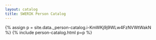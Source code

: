 ```yaml
---
layout: catalog
title: SWERIK Person Catalog
---
```

{% assign p = site.data._person-catalog.i-KmWKj9j9WLw4FzNVWtWakN %}
{% include person-catalog.html p=p %}

